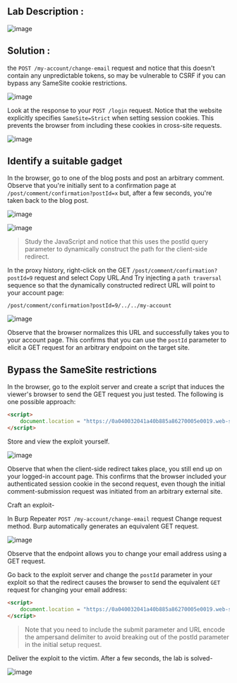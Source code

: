 ## Lab Description :

![image](https://github.com/ananthan05/Portswigger_labs/assets/140697378/74533a62-b999-4ff7-8b41-fc739672d505)

## Solution :

the `POST /my-account/change-email` request and notice that this doesn't contain any unpredictable tokens, so may be vulnerable to CSRF if you can bypass any SameSite cookie restrictions.

![image](https://github.com/ananthan05/Portswigger_labs/assets/140697378/05f49747-7798-4026-9f8a-ccc14e3d31a5)

Look at the response to your `POST /login` request. Notice that the website explicitly specifies `SameSite=Strict` when setting session cookies. This prevents the browser from including these cookies in cross-site requests.

![image](https://github.com/ananthan05/Portswigger_labs/assets/140697378/70c35394-b004-4e2f-b3f2-e7f9b535782c)

## Identify a suitable gadget

In the browser, go to one of the blog posts and post an arbitrary comment. Observe that you're initially sent to a confirmation page at `/post/comment/confirmation?postId=x` but, after a few seconds, you're taken back to the blog post.

![image](https://github.com/ananthan05/Portswigger_labs/assets/140697378/b7d3ad24-ea80-4387-98db-61561ca3d3b6)

![image](https://github.com/ananthan05/Portswigger_labs/assets/140697378/2095174c-5154-497c-91cf-ac1472a44bab)

> Study the JavaScript and notice that this uses the postId query parameter to dynamically construct the path for the client-side redirect.

In the proxy history, right-click on the GET `/post/comment/confirmation?postId=9` request and select Copy URL.And Try injecting a `path traversal` sequence so that the dynamically constructed redirect URL will point to your account page:

```
/post/comment/confirmation?postId=9/../../my-account
```

![image](https://github.com/ananthan05/Portswigger_labs/assets/140697378/5938c6d6-220d-4629-9be1-2147fc3792ab)

Observe that the browser normalizes this URL and successfully takes you to your account page. This confirms that you can use the `postId` parameter to elicit a GET request for an arbitrary endpoint on the target site.

## Bypass the SameSite restrictions

In the browser, go to the exploit server and create a script that induces the viewer's browser to send the GET request you just tested. The following is one possible approach:

```html
<script>
    document.location = "https://0a040032041a40b885a86270005e0019.web-security-academy.net/post/comment/confirmation?postId=../my-account";
</script>
```
Store and view the exploit yourself.

![image](https://github.com/ananthan05/Portswigger_labs/assets/140697378/bfcb652f-d2b0-4de5-a32d-3a4550909c8a)


Observe that when the client-side redirect takes place, you still end up on your logged-in account page. This confirms that the browser included your authenticated session cookie in the second request, even though the initial comment-submission request was initiated from an arbitrary external site.

Craft an exploit-

In Burp Repeater `POST /my-account/change-email` request  Change request method. Burp automatically generates an equivalent GET request.

![image](https://github.com/ananthan05/Portswigger_labs/assets/140697378/277bd157-b1c0-4496-888a-db734f82ab86)

Observe that the endpoint allows you to change your email address using a GET request.

Go back to the exploit server and change the `postId` parameter in your exploit so that the redirect causes the browser to send the equivalent `GET` request for changing your email address:

```html
<script>
    document.location = "https://0a040032041a40b885a86270005e0019.web-security-academy.net/post/comment/confirmation?postId=../my-account/change-email?email=cyber7%40gmail.com%26submit=1";
</script>
```
> Note that you need to include the submit parameter and URL encode the ampersand delimiter to avoid breaking out of the postId parameter in the initial setup request.

Deliver the exploit to the victim. After a few seconds, the lab is solved-

![image](https://github.com/ananthan05/Portswigger_labs/assets/140697378/74026793-49eb-490a-916d-7c79dff15512)

